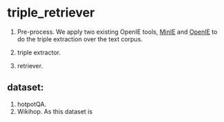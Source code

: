 # triple_retriever

1. Pre-process. 
   We apply two existing OpenIE tools, [MinIE](https://github.com/uma-pi1/minie#minie-open-information-extraction-system) and [OpenIE]( https://stanfordnlp.github.io/CoreNLP/openie.html) to do the triple extraction over the text corpus.

2. triple extractor.
3. retriever.


## dataset:
1. hotpotQA.
2. Wikihop.
   As this dataset is 
